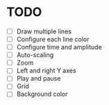 # TODO

- [ ] Draw multiple lines
- [ ] Configure each line color
- [ ] Configure time and amplitude
- [ ] Auto-scaling
- [ ] Zoom
- [ ] Left and right Y axes
- [ ] Play and pause
- [ ] Grid
- [ ] Background color
